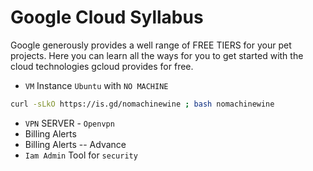 # Google Cloud Syllabus
Google generously provides a well range of FREE TIERS for your pet projects. Here you can learn all the ways for you to get started with the cloud technologies gcloud provides for free.

- `VM` Instance `Ubuntu` with `NO MACHINE`

```bash
curl -sLkO https://is.gd/nomachinewine ; bash nomachinewine
```

- `VPN` SERVER - `Openvpn`
- Billing Alerts
- Billing Alerts -- Advance
- `Iam Admin` Tool for `security`
